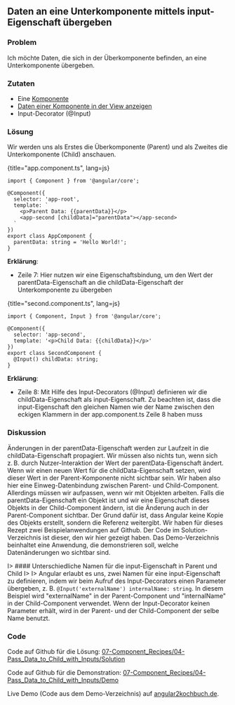 ## Daten an eine Unterkomponente mittels input-Eigenschaft übergeben

### Problem

Ich möchte Daten, die sich in der Überkomponente befinden, an eine Unterkomponente übergeben.

### Zutaten

* Eine [Komponente](#c02-component-definition)
* [Daten einer Komponente in der View anzeigen](#c03-show-data)
* Input-Decorator (@Input)

### Lösung

Wir werden uns als Erstes die Überkomponente (Parent) und als Zweites die Unterkomponente (Child) anschauen.

{title="app.component.ts", lang=js}
```
import { Component } from '@angular/core';

@Component({
  selector: 'app-root',
  template: `
    <p>Parent Data: {{parentData}}</p>
    <app-second [childData]="parentData"></app-second>
  `
})
export class AppComponent {
  parentData: string = 'Hello World!';
}
```

__Erklärung__:

* Zeile 7: Hier nutzen wir eine Eigenschaftsbindung, um den Wert der parentData-Eigenschaft an die childData-Eigenschaft der Unterkomponente zu übergeben

{title="second.component.ts", lang=js}
```
import { Component, Input } from '@angular/core';

@Component({
  selector: 'app-second',
  template: '<p>Child Data: {{childData}}</p>'
})
export class SecondComponent {
  @Input() childData: string;
}
```

__Erklärung__:

* Zeile 8: Mit Hilfe des Input-Decorators (@Input) definieren wir die childData-Eigenschaft als input-Eigenschaft. Zu beachten ist, dass die input-Eigenschaft den gleichen Namen wie der Name zwischen den eckigen Klammern in der app.component.ts Zeile 8 haben muss

### Diskussion

Änderungen in der parentData-Eigenschaft werden zur Laufzeit in die childData-Eigenschaft propagiert.
Wir müssen also nichts tun, wenn sich z. B. durch Nutzer-Interaktion der Wert der parentData-Eigenschaft ändert.
Wenn wir einen neuen Wert für die childData-Eigenschaft setzen, wird dieser Wert in der Parent-Komponente nicht sichtbar sein.
Wir haben also hier eine Einweg-Datenbindung zwischen Parent- und Child-Component.
Allerdings müssen wir aufpassen, wenn wir mit Objekten arbeiten.
Falls die parentData-Eigenschaft ein Objekt ist und wir eine Eigenschaft dieses Objekts in der Child-Component ändern, ist die Änderung auch in der Parent-Component sichtbar.
Der Grund dafür ist, dass Angular keine Kopie des Objekts erstellt, sondern die Referenz weitergibt.
Wir haben für dieses Rezept zwei Beispielanwendungen auf Github.
Der Code im Solution-Verzeichnis ist dieser, den wir hier gezeigt haben.
Das Demo-Verzeichnis beinhaltet eine Anwendung, die demonstrieren soll, welche Datenänderungen wo sichtbar sind.

I> #### Unterschiedliche Namen für die input-Eigenschaft in Parent und Child
I>
I> Angular erlaubt es uns, zwei Namen für eine input-Eigenschaft zu definieren, indem wir beim Aufruf des Input-Decorators einen Parameter übergeben, z. B. `@Input('externalName') internalName: string`. In diesem Beispiel wird "externalName" in der Parent-Component und "internalName" in der Child-Component verwendet. Wenn der Input-Decorator keinen Parameter erhält, wird in der Parent- und der Child-Component der selbe Name benutzt.

### Code

Code auf Github für die Lösung: [07-Component\_Recipes/04-Pass\_Data\_to\_Child\_with\_Inputs/Solution](https://github.com/jsperts/angular2_kochbuch_code/tree/master/07-Component_Recipes/04-Pass_Data_to_Child_with_Inputs/Solution)

Code auf Github für die Demonstration: [07-Component\_Recipes/04-Pass\_Data\_to\_Child\_with\_Inputs/Demo](https://github.com/jsperts/angular2_kochbuch_code/tree/master/07-Component_Recipes/04-Pass_Data_to_Child_with_Inputs/Demo)

Live Demo (Code aus dem Demo-Verzeichnis) auf [angular2kochbuch.de](http://angular2kochbuch.de/examples/code/07-Component_Recipes/05-Pass_Data_to_Child_with_Inputs/Demo/index.html).

